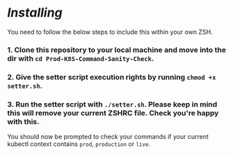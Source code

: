# ***Installing***

You need to follow the below steps to include this within your own ZSH.

### 1. Clone this repository to your local machine and move into the dir with `cd Prod-K8S-Command-Sanity-Check`.
### 2. Give the setter script execution rights by running `chmod +x setter.sh`.
### 3. Run the setter script with `./setter.sh`. Please keep in mind this will remove your current ZSHRC file. Check you're happy with this.

You should now be prompted to check your commands if your current kubectl context contains `prod`, `production` or `live`.